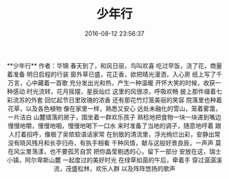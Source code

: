 ﻿---
title: 少年行
date: 2016-08-12 23:56:37
category: ["流年"]
tags: ["流年"]
---

<center>
**少年行**
作者：华锦
<!--more-->
春天到了，和风日丽，鸟叫欢喜
吃过早饭，浇了花，商量着准备
明日启程的行装
窗外草已盛，花正香，欲把晴光漫洒，入心房
纸上写了千万言，心中藏着一首歌
充分发出光和热，产生一种温暖
开怀大笑的时候，收获一种感动
时光流转，花月摇摆，星辰灿烂
这里的风很凉，呼吸欢畅
披上那件缀着七彩流苏的外套
回忆起节日里玫瑰的浓香
还有那花竹灯笼美丽的笑容
院落里也种着花草，以及各色植物
像在家里一样，熟悉又安心
远处未融化的雪山，笼着雾霭，一片洁白
山麓错落的房子，围坐着一群欢乐孩子
熟稔地把食物一块一块递到嘴边
慢慢地嚼，慢慢地咽，慢慢地喝下一口水
来时准备了当地的调子，随意地哼着
跟人打着招呼，像极了吴侬软语话家常
在别致的清流里，浮光绚烂出彩，安静出常
没有晓风残月和长亭归舟，有执手相看
千种风情，献与这般好景良辰，一声声
莫在风尘里荡漾，也不要孤芳自赏
把你晶莹剔透的心，留下一部分
安放在这，瑞士小镇，阿尔卑斯山麓
一起度过的美好时光
在绿草如茵的午后，牵着手
穿过潺潺溪流，茂盛松林，欢乐人群
以及阵阵悠扬的歌声
</center>
